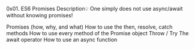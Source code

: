 0x01. ES6 Promises
Description:bulb:
One simply does not use async/await without knowing promises!

Promises (how, why, and what)
How to use the then, resolve, catch methods
How to use every method of the Promise object
Throw / Try
The await operator
How to use an async function
